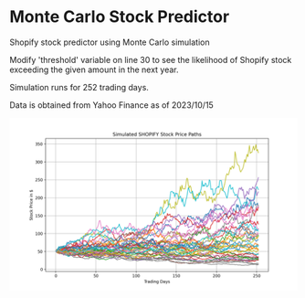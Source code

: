 # Monte Carlo Stock Predictor
Shopify stock predictor using Monte Carlo simulation

Modify 'threshold' variable on line 30 to see the likelihood of Shopify stock exceeding the given amount in the next year.

Simulation runs for 252 trading days.

Data is obtained from Yahoo Finance as of 2023/10/15

![Stock prediction chart](SHOP.png)
